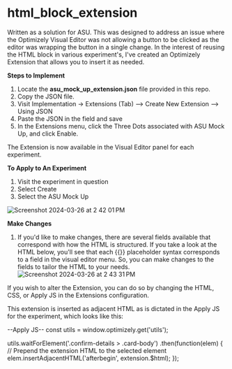 # html_block_extension
Written as a solution for ASU. This was designed to address an issue where the Optimizely Visual Editor was not allowing a button to be clicked as the editor was wrapping the button in a single <opty-data> change. In the interest of reusing the HTML block in various experiment's, I've created an Optimizely Extension that allows you to insert it as needed. 


**Steps to Implement**

1. Locate the **asu_mock_up_extension.json** file provided in this repo.
2. Copy the JSON file.
3. Visit Implementation -> Extensions (Tab) --> Create New Extension --> Using JSON
4. Paste the JSON in the field and save
5. In the Extensions menu, click the Three Dots associated with ASU Mock Up, and click Enable.

The Extension is now available in the Visual Editor panel for each experiment. 


**To Apply to An Experiment**
1. Visit the experiment in question
2. Select Create
3. Select the ASU Mock Up

![Screenshot 2024-03-26 at 2 42 01 PM](https://github.com/Koppinly/html_block_extension/assets/130506129/1942430f-8497-4eb6-825a-e041de31fcff)


**Make Changes**
1. If you'd like to make changes, there are several fields available that correspond with how the HTML is structured. If you take a look at the HTML below, you'll see that each {{}} placeholder syntax corresponds to a field in the visual editor menu. So, you can make changes to the fields to tailor the HTML to your needs.
![Screenshot 2024-03-26 at 2 43 31 PM](https://github.com/Koppinly/html_block_extension/assets/130506129/2f2c55ed-1db5-4096-a4e9-5d24fcea9265)


If you wish to alter the Extension, you can do so by changing the HTML, CSS, or Apply JS in the Extensions configuration. 

This extension is inserted as adjacent HTML as is dictated in the Apply JS for the experiment, which looks like this:

--Apply JS--
const utils = window.optimizely.get('utils');

utils.waitForElement('.confirm-details > .card-body')
.then(function(elem) {
  // Prepend the extension HTML to the selected element
  elem.insertAdjacentHTML('afterbegin', extension.$html);
});
